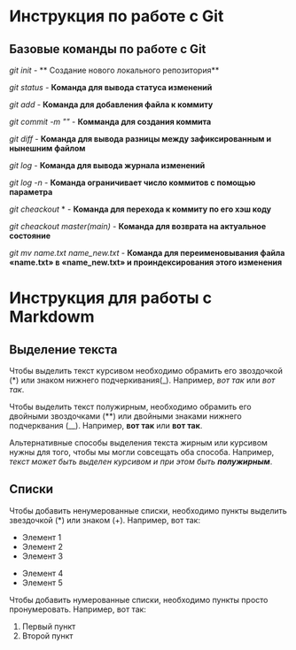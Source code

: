 # Инструкция по работе с Git

## Базовые команды по работе с Git

*git init* - ** Создание нового локального репозитория**

*git status* - **Команда для вывода статуса изменений**

*git add* - **Команда для добавления файла к коммиту**

*git commit -m "<message>"* - **Комманда для cоздания коммита**

*git diff* - **Команда для вывода разницы между зафиксированным и нынешним файлом**

*git log* - **Команда для вывода журнала изменений**

*git log -n <limit>* - **Команда ограничивает число коммитов с помощью параметра**

*git cheackout* <commit code>* - **Команда для перехода к коммиту по его хэш коду**

*git cheackout master(main)* - **Команда для возврата на актуальное состояние**

*git mv name.txt name_new.txt* - **Команда для переименовывания файла «name.txt» в «name_new.txt» и проиндексирования этого изменения**


# Инструкция для работы с Markdowm

## Выделение текста

Чтобы выделить текст курсивом необходимо обрамить его звоздочкой (*) или знаком нижнего подчеркивания(_). Например, *вот так* или _вот так_.

Чтобы выделить текст полужирным, необходимо обрамить его двойными звоздочками (**) или двойными знаками нижнего подчерквания (__). Например, **вот так** или __вот так__.

Альтернативные способы выделения текста жирным или курсивом нужны для того, чтобы мы могли совсещать оба способа. Например, _текст может быть выделен курсивом и при этом быть **полужирным**_.

## Списки

Чтобы добавить ненумерованные списки, необходимо пункты выделить звездочкой (*) или знаком (+). Например, вот так:
* Элемент 1
* Элемент 2
* Элемент 3
+ Элемент 4
+ Элемент 5

Чтобы добавить нумерованные списки, необходимо пункты просто пронумеровать. Например, вот так:
1. Первый пункт
2. Второй пункт
